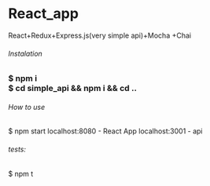 # React_app
React+Redux+Express.js(very simple api)+Mocha +Chai

<h6>Instalation</h6>

<h3>$ npm i <br />
$ cd simple_api && npm i && cd .. 

<h6>How to use</h6>

$ npm start 
localhost:8080 - React App
localhost:3001 - api


<h6>tests:</h6>


$ npm t
